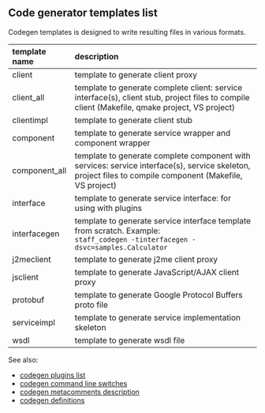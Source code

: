 ## Code generator templates list ##

Codegen templates is designed to write resulting files in various formats.

| **template name**  | **description** |
|:-------------------|:----------------|
| client             | template to generate client proxy |
| client\_all        | template to generate complete client: service interface(s), client stub, project files to compile client (Makefile, qmake project, VS project) |
| clientimpl         | template to generate client stub |
| component          | template to generate service wrapper and component wrapper |
| component\_all     | template to generate complete component with services: service interface(s), service skeleton, project files to compile component (Makefile, VS project) |
| interface          | template to generate service interface: for using with plugins |
| interfacegen       | template to generate service interface template from scratch. Example:<br />`staff_codegen -tinterfacegen -dsvc=samples.Calculator` |
| j2meclient         | template to generate j2me client proxy |
| jsclient           | template to generate JavaScript/AJAX client proxy |
| protobuf           | template to generate Google Protocol Buffers proto file |
| serviceimpl        | template to generate service implementation skeleton |
| wsdl               | template to generate wsdl file |

See also:
  * [codegen plugins list](CodegenPlugins.md)
  * [codegen command line switches](CodegenCommandLine.md)
  * [codegen metacomments description](CodegenMetacomments.md)
  * [codegen definitions](CodegenDefinitions.md)
